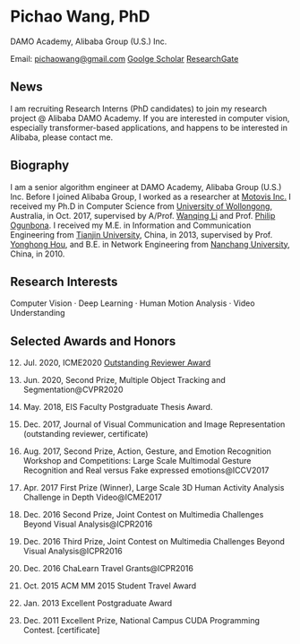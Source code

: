 # Pichao Wang, PhD

DAMO Academy, Alibaba Group (U.S.) Inc.

Email: pichaowang@gmail.com   [Goolge Scholar](https://scholar.google.com/citations?user=QozdnnoAAAAJ&hl=en) [ResearchGate](https://www.researchgate.net/profile/Pichao-Wang)

## News

I am recruiting Research Interns (PhD candidates) to join my research project @ Alibaba DAMO Academy. If you are interested in computer vision, especially transformer-based applications, and happens to be interested in Alibaba, please contact me.

## Biography

I am a senior algorithm engineer at DAMO Academy, Alibaba Group (U.S.) Inc. Before I joined Alibaba Group, I worked as a researcher at [Motovis Inc.](http://www.motovis.cn/) I received my Ph.D in Computer Science from [University of Wollongong](https://www.uow.edu.au/), Australia, in Oct. 2017, supervised by A/Prof. [Wanqing Li](https://sites.google.com/view/wanqingli/home-news) and Prof. [Philip Ogunbona](https://documents.uow.edu.au/~philipo/).  I received  my M.E. in Information and Communication Engineering from [Tianjin University](http://www.tju.edu.cn/english/index.htm), China, in 2013, supervised by Prof. [Yonghong Hou](http://seea.tju.edu.cn/info/1122/2098.htm), and B.E. in Network Engineering from [Nanchang University](http://english.ncu.edu.cn/), China, in 2010.

## Research Interests

Computer Vision · Deep Learning · Human Motion Analysis · Video Understanding

## Selected Awards and Honors

12. Jul. 2020, ICME2020 [Outstanding Reviewer Award](https://sites.google.com/site/pichaossites/resources/ICME2020Awards_OtstgReviewer_Pichao%20Wang.pdf?attredirects=0&d=1)

11. Jun. 2020, Second Prize, Multiple Object Tracking and Segmentation@CVPR2020 

10. May. 2018, EIS Faculty Postgraduate Thesis Award.

9. Dec. 2017, Journal of Visual Communication and Image Representation (outstanding reviewer, certificate)

8. Aug. 2017, Second Prize, Action, Gesture, and Emotion Recognition Workshop and Competitions: Large Scale Multimodal Gesture Recognition and Real versus Fake expressed emotions@ICCV2017

7. Apr. 2017 First Prize (Winner), Large Scale 3D Human Activity Analysis Challenge in Depth Video@ICME2017

6. Dec. 2016 Second Prize, Joint Contest on Multimedia Challenges Beyond Visual Analysis@ICPR2016

5. Dec. 2016 Third Prize, Joint Contest on Multimedia Challenges Beyond Visual Analysis@ICPR2016

4. Dec. 2016 ChaLearn Travel Grants@ICPR2016

3. Oct.  2015 ACM MM 2015 Student Travel Award

2. Jan. 2013 Excellent Postgraduate Award

1. Dec. 2011 Excellent Prize, National Campus CUDA Programming Contest. [certificate]
